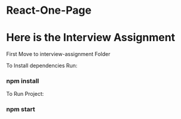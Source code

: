 # React-One-Page
# Here is the Interview Assignment

First Move to interview-assignment Folder

To Install dependencies Run:
### npm install

To Run Project:
### npm start
